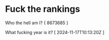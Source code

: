 # Fuck the rankings

Who the hell am I?
{ 8673685 }

What fucking year is it?
[ 2024-11-17T10:13:20Z ]
